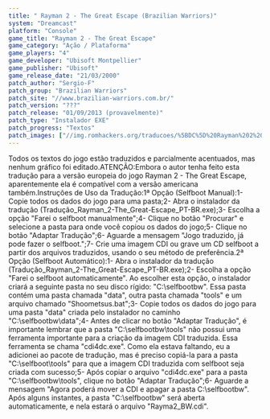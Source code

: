 ```yaml
---
title: " Rayman 2 - The Great Escape (Brazilian Warriors)"
system: "Dreamcast"
platform: "Console"
game_title: "Rayman 2 - The Great Escape"
game_category: "Ação / Plataforma"
game_players: "4"
game_developer: "Ubisoft Montpellier"
game_publisher: "Ubisoft"
game_release_date: "21/03/2000"
patch_author: "Sergio-F"
patch_group: "Brazilian Warriors"
patch_site: "//www.brazilian-warriors.com.br/"
patch_version: "???"
patch_release: "01/09/2013 (provavelmente)"
patch_type: "Instalador EXE"
patch_progress: "Textos"
patch_images: ["//img.romhackers.org/traducoes/%5BDC%5D%20Rayman%202%20-%20The%20Great%20Escape%20-%20Brazilian%20Warriors%20-%201.jpg","//img.romhackers.org/traducoes/%5BDC%5D%20Rayman%202%20-%20The%20Great%20Escape%20-%20Brazilian%20Warriors%20-%202.jpg","//img.romhackers.org/traducoes/%5BDC%5D%20Rayman%202%20-%20The%20Great%20Escape%20-%20Brazilian%20Warriors%20-%203.jpg"]
---
```

Todos os textos do jogo estão traduzidos e parcialmente acentuados, mas nenhum gráfico foi editado.ATENÇÃO:Embora o autor tenha feito esta tradução para a versão europeia do jogo Rayman 2 - The Great Escape, aparentemente ela é compatível com a versão americana também.Instruções de Uso da Tradução:1ª Opção (Selfboot Manual):1- Copie todos os dados do jogo para uma pasta;2- Abra o instalador da tradução (Tradução_Rayman_2-The_Great-Escape_PT-BR.exe);3- Escolha a opção "Farei o selfboot manualmente";4- Clique no botão "Procurar" e selecione a pasta para onde você copiou os dados do jogo;5- Clique no botão "Adaptar Tradução";6- Aguarde a mensagem "Jogo traduzido, já pode fazer o selfboot.";7- Crie uma imagem CDI ou grave um CD selfboot a partir dos arquivos traduzidos, usando o seu método de preferência.2ª Opção (Selfboot Automático):1- Abra o instalador da tradução (Tradução_Rayman_2-The_Great-Escape_PT-BR.exe);2- Escolha a opção "Farei o selfboot automaticamente". Ao escolher esta opção, o instalador criará a seguinte pasta no seu disco rígido: "C:\selfbootbw". Essa pasta contém uma pasta chamada "data", outra pasta chamada "tools" e um arquivo chamado "Shoometsus.bat";3- Copie todos os dados do jogo para uma pasta "data" criada pelo instalador no caminho "C:\selfbootbw\data";4- Antes de clicar no botão "Adaptar Tradução", é importante lembrar que a pasta "C:\selfbootbw\tools" não possui uma ferramenta importante para a criação da imagem CDI traduzida. Essa ferramenta se chama "cdi4dc.exe". Como ela estava faltando, eu a adicionei ao pacote de tradução, mas é preciso copiá-la para a pasta "C:\selfboot\tools" para que a imagem CDI traduzida com selfboot seja criada com sucesso;5- Após copiar o arquivo "cdi4dc.exe" para a pasta "C:\selfbootbw\tools", clique no botão "Adaptar Tradução";6- Aguarde a mensagem "Agora poderá mover a CDI e apagar a pasta C:\selfbootbw". Após alguns instantes, a pasta "C:\selfbootbw" será aberta automaticamente, e nela estará o arquivo "Rayma2_BW.cdi".